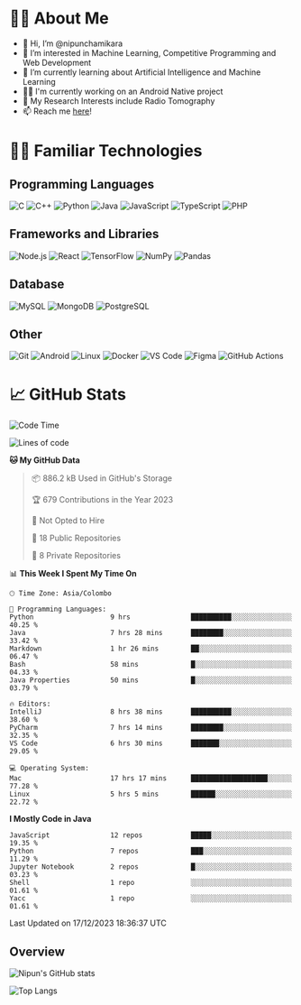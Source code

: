 # 🙋‍♂️ About Me
- 👋 Hi, I’m @nipunchamikara
- 👀 I’m interested in Machine Learning, Competitive Programming and Web Development
- 🌱 I’m currently learning about Artificial Intelligence and Machine Learning
- 🧑‍💻 I'm currently working on an Android Native project
- 📜 My Research Interests include Radio Tomography
- 📫 Reach me [here](mailto:nipunchamikara@yahoo.com)!

# 👨‍💻 Familiar Technologies

## Programming Languages
![C](https://img.icons8.com/color/48/000000/c-programming.png "C")
![C++](https://img.icons8.com/color/48/000000/c-plus-plus-logo.png "C++")
![Python](https://img.icons8.com/color/48/000000/python.png "Python")
![Java](https://img.icons8.com/color/48/000000/java-coffee-cup-logo.png "Java")
![JavaScript](https://img.icons8.com/color/48/000000/javascript.png "JavaScript")
![TypeScript](https://img.icons8.com/color/48/000000/typescript.png "TypeScript")
![PHP](https://img.icons8.com/officel/48/000000/php-logo.png "PHP")

## Frameworks and Libraries
![Node.js](https://img.icons8.com/color/48/000000/nodejs.png "Node.js")
![React](https://img.icons8.com/officel/48/000000/react.png "React")
![TensorFlow](https://img.icons8.com/color/48/000000/tensorflow.png "TensorFlow")
![NumPy](https://img.icons8.com/color/48/000000/numpy.png "NumPy")
![Pandas](https://img.icons8.com/color/48/000000/pandas.png "Pandas")

## Database
![MySQL](https://img.icons8.com/color/48/000000/mysql-logo.png "MySQL")
![MongoDB](https://img.icons8.com/color/48/000000/mongodb.png "MongoDB")
![PostgreSQL](https://img.icons8.com/color/48/000000/postgreesql.png "PostgreSQL")

## Other
![Git](https://img.icons8.com/color/48/000000/git.png "Git")
![Android](https://img.icons8.com/color/48/000000/android-os.png "Android")
![Linux](https://img.icons8.com/color/48/000000/linux.png "Linux")
![Docker](https://img.icons8.com/color/48/000000/docker.png "Docker")
![VS Code](https://img.icons8.com/color/48/000000/visual-studio-code-2019.png "VS Code")
![Figma](https://img.icons8.com/color/48/000000/figma.png "Figma")
![GitHub Actions](https://img.icons8.com/color/48/000000/github.png "GitHub Actions")

# 📈 GitHub Stats

<!--START_SECTION:waka-->
![Code Time](http://img.shields.io/badge/Code%20Time-277%20hrs%2045%20mins-blue)

![Lines of code](https://img.shields.io/badge/From%20Hello%20World%20I%27ve%20Written-7.2%20million%20lines%20of%20code-blue)

**🐱 My GitHub Data** 

> 📦 886.2 kB Used in GitHub's Storage 
 > 
> 🏆 679 Contributions in the Year 2023
 > 
> 🚫 Not Opted to Hire
 > 
> 📜 18 Public Repositories 
 > 
> 🔑 8 Private Repositories 
 > 
📊 **This Week I Spent My Time On** 

```text
🕑︎ Time Zone: Asia/Colombo

💬 Programming Languages: 
Python                   9 hrs               ██████████░░░░░░░░░░░░░░░   40.25 % 
Java                     7 hrs 28 mins       ████████░░░░░░░░░░░░░░░░░   33.42 % 
Markdown                 1 hr 26 mins        ██░░░░░░░░░░░░░░░░░░░░░░░   06.47 % 
Bash                     58 mins             █░░░░░░░░░░░░░░░░░░░░░░░░   04.33 % 
Java Properties          50 mins             █░░░░░░░░░░░░░░░░░░░░░░░░   03.79 % 

🔥 Editors: 
IntelliJ                 8 hrs 38 mins       ██████████░░░░░░░░░░░░░░░   38.60 % 
PyCharm                  7 hrs 14 mins       ████████░░░░░░░░░░░░░░░░░   32.35 % 
VS Code                  6 hrs 30 mins       ███████░░░░░░░░░░░░░░░░░░   29.05 % 

💻 Operating System: 
Mac                      17 hrs 17 mins      ███████████████████░░░░░░   77.28 % 
Linux                    5 hrs 5 mins        ██████░░░░░░░░░░░░░░░░░░░   22.72 % 
```

**I Mostly Code in Java** 

```text
JavaScript               12 repos            █████░░░░░░░░░░░░░░░░░░░░   19.35 % 
Python                   7 repos             ███░░░░░░░░░░░░░░░░░░░░░░   11.29 % 
Jupyter Notebook         2 repos             █░░░░░░░░░░░░░░░░░░░░░░░░   03.23 % 
Shell                    1 repo              ░░░░░░░░░░░░░░░░░░░░░░░░░   01.61 % 
Yacc                     1 repo              ░░░░░░░░░░░░░░░░░░░░░░░░░   01.61 % 
```




 Last Updated on 17/12/2023 18:36:37 UTC
<!--END_SECTION:waka-->

## Overview 

![Nipun's GitHub stats](https://github-readme-stats.vercel.app/api?username=nipunchamikara&show_icons=true&theme=radical)

![Top Langs](https://github-readme-stats.vercel.app/api/top-langs/?username=nipunchamikara&layout=compact&theme=radical)
